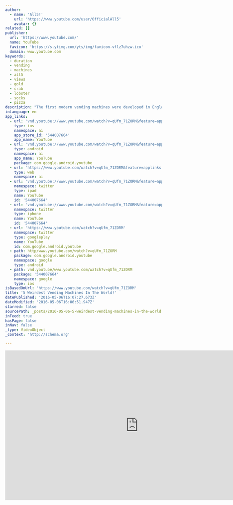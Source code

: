 ```yaml
---
author:
  - name: 'All5!'
    url: 'https://www.youtube.com/user/OfficialAll5'
    avatar: {}
related: []
publisher:
  url: 'https://www.youtube.com/'
  name: YouTube
  favicon: 'https://s.ytimg.com/yts/img/favicon-vflz7uhzw.ico'
  domain: www.youtube.com
keywords:
  - duration
  - vending
  - machines
  - all5
  - views
  - gold
  - crab
  - lobster
  - socks
  - pizza
description: "The first modern vending machines were developed in England in the early 20th century. At that time they only sold postcards. As time went on, snacks, drinks, & cigarettes, became the norm. In this list we'll be showing you 5 of the weirdest vending machines in the world."
inLanguage: en
app_links:
  - url: 'vnd.youtube://www.youtube.com/watch?v=qUfm_71ZORM&feature=applinks'
    type: ios
    namespace: ai
    app_store_id: '544007664'
    app_name: YouTube
  - url: 'vnd.youtube://www.youtube.com/watch?v=qUfm_71ZORM&feature=applinks'
    type: android
    namespace: ai
    app_name: YouTube
    package: com.google.android.youtube
  - url: 'https://www.youtube.com/watch?v=qUfm_71ZORM&feature=applinks'
    type: web
    namespace: ai
  - url: 'vnd.youtube://www.youtube.com/watch?v=qUfm_71ZORM&feature=applinks'
    namespace: twitter
    type: ipad
    name: YouTube
    id: '544007664'
  - url: 'vnd.youtube://www.youtube.com/watch?v=qUfm_71ZORM&feature=applinks'
    namespace: twitter
    type: iphone
    name: YouTube
    id: '544007664'
  - url: 'https://www.youtube.com/watch?v=qUfm_71ZORM'
    namespace: twitter
    type: googleplay
    name: YouTube
    id: com.google.android.youtube
  - path: http/www.youtube.com/watch?v=qUfm_71ZORM
    package: com.google.android.youtube
    namespace: google
    type: android
  - path: vnd.youtube/www.youtube.com/watch?v=qUfm_71ZORM
    package: '544007664'
    namespace: google
    type: ios
isBasedOnUrl: 'https://www.youtube.com/watch?v=qUfm_71ZORM'
title: '5 Weirdest Vending Machines In The World!'
datePublished: '2016-05-06T16:07:27.673Z'
dateModified: '2016-05-06T16:06:51.947Z'
starred: false
sourcePath: _posts/2016-05-06-5-weirdest-vending-machines-in-the-world.md
inFeed: true
hasPage: false
inNav: false
_type: VideoObject
_context: 'http://schema.org'

---
```

<iframe src="https://cdn.embedly.com/widgets/media.html?src=https%3A%2F%2Fwww.youtube.com%2Fembed%2FqUfm_71ZORM%3Ffeature%3Doembed&amp;url=https%3A%2F%2Fwww.youtube.com%2Fwatch%3Fv%3DqUfm_71ZORM&amp;image=https%3A%2F%2Fi.ytimg.com%2Fvi%2FqUfm_71ZORM%2Fhqdefault.jpg&amp;key=b7d04c9b404c499eba89ee7072e1c4f7&amp;type=text%2Fhtml&amp;schema=youtube" width="854" height="480" scrolling="no" frameborder="0" allowfullscreen="" style=""></iframe>